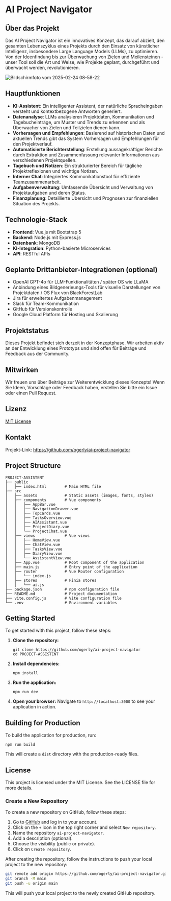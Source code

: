 # AI Project Navigator

## Über das Projekt

Das AI Project Navigator ist ein innovatives Konzept, das darauf abzielt, den gesamten Lebenszyklus eines Projekts durch den Einsatz von künstlicher Intelligenz, insbesondere Large Language Models (LLMs), zu optimieren. Von der Ideenfindung bis zur Überwachung von Zielen und Meilensteinen - unser Tool soll die Art und Weise, wie Projekte geplant, durchgeführt und überwacht werden, revolutionieren.

![Bildschirmfoto vom 2025-02-24 08-58-22](https://github.com/user-attachments/assets/33723071-9894-4072-9f75-b51d2d613d8f)


## Hauptfunktionen

- **KI-Assistent**: Ein intelligenter Assistent, der natürliche Spracheingaben versteht und kontextbezogene Antworten generiert.
- **Datenanalyse**: LLMs analysieren Projektdaten, Kommunikation und Tagebucheinträge, um Muster und Trends zu erkennen und als Überwacher von Zielen und Teilzielen dienen kann.
- **Vorhersagen und Empfehlungen**: Basierend auf historischen Daten und aktuellen Trends gibt das System Vorhersagen und Empfehlungen für den Projektverlauf.
- **Automatisierte Berichterstellung**: Erstellung aussagekräftiger Berichte durch Extraktion und Zusammenfassung relevanter Informationen aus verschiedenen Projektquellen.
- **Tagebuch und Notizen**: Ein strukturierter Bereich für tägliche Projektreflexionen und wichtige Notizen.
- **Interner Chat**: Integriertes Kommunikationstool für effiziente Teamzusammenarbeit.
- **Aufgabenverwaltung**: Umfassende Übersicht und Verwaltung von Projektaufgaben und deren Status.
- **Finanzplanung**: Detaillierte Übersicht und Prognosen zur finanziellen Situation des Projekts.

## Technologie-Stack

- **Frontend**: Vue.js mit Bootstrap 5 
- **Backend**: Node.js mit Express.js
- **Datenbank**: MongoDB
- **KI-Integration**: Python-basierte Microservices
- **API**: RESTful APIs

## Geplante Drittanbieter-Integrationen (optional)

- OpenAI GPT-4o für LLM-Funktionalitäten / später OS wie LLaMA
- Anbindung eines Bildgenerieungs-Tools für visuelle Darstellungen von Projektdaten / OS Flux von BlackForestLab 
- Jira für erweitertes Aufgabenmanagement
- Slack für Team-Kommunikation
- GitHub für Versionskontrolle
- Google Cloud Platform für Hosting und Skalierung

## Projektstatus

Dieses Projekt befindet sich derzeit in der Konzeptphase. Wir arbeiten aktiv an der Entwicklung eines Prototyps und sind offen für Beiträge und Feedback aus der Community.

## Mitwirken

Wir freuen uns über Beiträge zur Weiterentwicklung dieses Konzepts! Wenn Sie Ideen, Vorschläge oder Feedback haben, erstellen Sie bitte ein Issue oder einen Pull Request.

## Lizenz

[MIT License](LICENSE)

## Kontakt

Projekt-Link: https://github.com/ogerly/ai-project-navigator

## Project Structure

```
PROJECT-ASSISTENT
├── public
│   ├── index.html        # Main HTML file
├── src
│   ├── assets            # Static assets (images, fonts, styles)
│   ├── components        # Vue components
│   │   ├── AppBar.vue
│   │   ├── NavigationDrawer.vue
│   │   ├── TopCards.vue
│   │   ├── TasksOverview.vue
│   │   ├── AIAssistant.vue
│   │   ├── ProjectDiary.vue
│   │   └── ProjectChat.vue
│   ├── views             # Vue views
│   │   ├── HomeView.vue
│   │   ├── ChatView.vue
│   │   ├── TasksView.vue
│   │   ├── DiaryView.vue
│   │   └── AssistantView.vue
│   ├── App.vue           # Root component of the application
│   ├── main.js           # Entry point of the application
│   ├── router            # Vue Router configuration
│   │   └── index.js
│   ├── stores            # Pinia stores
│   │   └── ai.js
├── package.json          # npm configuration file
├── README.md             # Project documentation
├── vite.config.js        # Vite configuration file
└── .env                  # Environment variables
```

## Getting Started

To get started with this project, follow these steps:

1. **Clone the repository:**
   ```
   git clone https://github.com/ogerly/ai-project-navigator
   cd PROJECT-ASSISTENT
   ```

2. **Install dependencies:**
   ```
   npm install
   ```

3. **Run the application:**
   ```
   npm run dev
   ```

4. **Open your browser:**
   Navigate to `http://localhost:3000` to see your application in action.

## Building for Production

To build the application for production, run:
```
npm run build
```

This will create a `dist` directory with the production-ready files.

## License

This project is licensed under the MIT License. See the LICENSE file for more details.

### Create a New Repository

To create a new repository on GitHub, follow these steps:

1. Go to [GitHub](https://github.com/) and log in to your account.
2. Click on the `+` icon in the top right corner and select `New repository`.
3. Name the repository `ai-project-navigator`.
4. Add a description (optional).
5. Choose the visibility (public or private).
6. Click on `Create repository`.

After creating the repository, follow the instructions to push your local project to the new repository:

```sh
git remote add origin https://github.com/ogerly/ai-project-navigator.git
git branch -M main
git push -u origin main
```

This will push your local project to the newly created GitHub repository.
